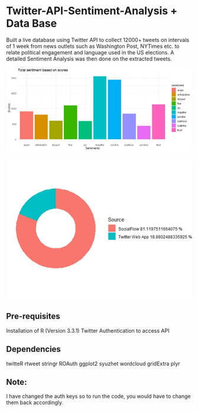 # Twitter-API-Sentiment-Analysis + Data Base


Built a live database using Twitter API to collect 12000+ tweets on intervals of 1 week from news outlets such as Washington Post, NYTimes etc. to relate political engagement and language used in the US elections. A detailed Sentiment Analysis was then done on the extracted tweets.

![alt text](https://github.com/armaghannaveed/Twitter-API-Sentiment-Analysis-/blob/main/Sentiment%20Analysis.jpeg)

![alt text](https://github.com/armaghannaveed/Twitter-API-Sentiment-Analysis-/blob/main/SHOW%20FROM%20WHERE%20THE%20TWEETS%20ARE%20PUBLISHED.jpeg)


## Pre-requisites

Installation of R (Version 3.3.1)
Twitter Authentication to access API


## Dependencies
twitteR
rtweet
stringr
ROAuth
ggplot2
syuzhet
wordcloud
gridExtra
plyr

## Note:
I have changed the auth keys so to run the code, you would have to change them back accordingly.


